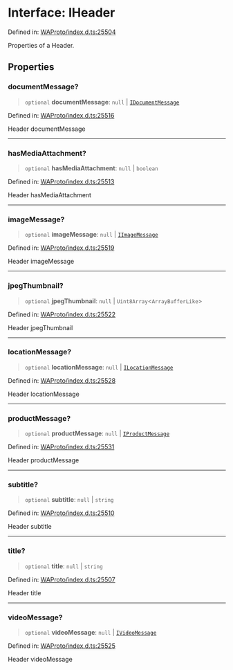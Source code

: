 # Interface: IHeader

Defined in: [WAProto/index.d.ts:25504](https://github.com/Fokusdotid/bail/blob/8a30cf93a8ac726f06d1ad6578695812a8253e53/WAProto/index.d.ts#L25504)

Properties of a Header.

## Properties

### documentMessage?

> `optional` **documentMessage**: `null` \| [`IDocumentMessage`](../../../interfaces/IDocumentMessage.md)

Defined in: [WAProto/index.d.ts:25516](https://github.com/Fokusdotid/bail/blob/8a30cf93a8ac726f06d1ad6578695812a8253e53/WAProto/index.d.ts#L25516)

Header documentMessage

***

### hasMediaAttachment?

> `optional` **hasMediaAttachment**: `null` \| `boolean`

Defined in: [WAProto/index.d.ts:25513](https://github.com/Fokusdotid/bail/blob/8a30cf93a8ac726f06d1ad6578695812a8253e53/WAProto/index.d.ts#L25513)

Header hasMediaAttachment

***

### imageMessage?

> `optional` **imageMessage**: `null` \| [`IImageMessage`](../../../interfaces/IImageMessage.md)

Defined in: [WAProto/index.d.ts:25519](https://github.com/Fokusdotid/bail/blob/8a30cf93a8ac726f06d1ad6578695812a8253e53/WAProto/index.d.ts#L25519)

Header imageMessage

***

### jpegThumbnail?

> `optional` **jpegThumbnail**: `null` \| `Uint8Array`\<`ArrayBufferLike`\>

Defined in: [WAProto/index.d.ts:25522](https://github.com/Fokusdotid/bail/blob/8a30cf93a8ac726f06d1ad6578695812a8253e53/WAProto/index.d.ts#L25522)

Header jpegThumbnail

***

### locationMessage?

> `optional` **locationMessage**: `null` \| [`ILocationMessage`](../../../interfaces/ILocationMessage.md)

Defined in: [WAProto/index.d.ts:25528](https://github.com/Fokusdotid/bail/blob/8a30cf93a8ac726f06d1ad6578695812a8253e53/WAProto/index.d.ts#L25528)

Header locationMessage

***

### productMessage?

> `optional` **productMessage**: `null` \| [`IProductMessage`](../../../interfaces/IProductMessage.md)

Defined in: [WAProto/index.d.ts:25531](https://github.com/Fokusdotid/bail/blob/8a30cf93a8ac726f06d1ad6578695812a8253e53/WAProto/index.d.ts#L25531)

Header productMessage

***

### subtitle?

> `optional` **subtitle**: `null` \| `string`

Defined in: [WAProto/index.d.ts:25510](https://github.com/Fokusdotid/bail/blob/8a30cf93a8ac726f06d1ad6578695812a8253e53/WAProto/index.d.ts#L25510)

Header subtitle

***

### title?

> `optional` **title**: `null` \| `string`

Defined in: [WAProto/index.d.ts:25507](https://github.com/Fokusdotid/bail/blob/8a30cf93a8ac726f06d1ad6578695812a8253e53/WAProto/index.d.ts#L25507)

Header title

***

### videoMessage?

> `optional` **videoMessage**: `null` \| [`IVideoMessage`](../../../interfaces/IVideoMessage.md)

Defined in: [WAProto/index.d.ts:25525](https://github.com/Fokusdotid/bail/blob/8a30cf93a8ac726f06d1ad6578695812a8253e53/WAProto/index.d.ts#L25525)

Header videoMessage
